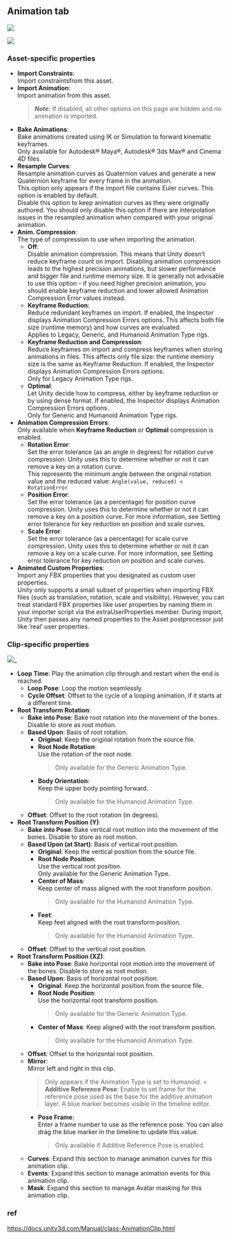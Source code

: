 ## Animation tab

![](./Animation_tab1.png)

![](./Animation_tab2.png)

### Asset-specific properties

- **Import Constraints**: \
  Import constraintsfrom this asset.
- **Import Animation**: \
  Import animation from this asset. 
  > **_Note:_** If disabled, all other options on this page are hidden and no animation is imported.
- **Bake Animations**: \
  Bake animations created using IK or Simulation to forward kinematic keyframes. \
  Only available for Autodesk® Maya®, Autodesk® 3ds Max® and Cinema 4D files.
- **Resample Curves**: \
  Resample animation curves as Quaternion values and generate a new Quaternion keyframe for every frame in the animation. \
  This option only appears if the import file contains Euler curves. This option is enabled by default. \
  Disable this option to keep animation curves as they were originally authored. You should only disable this option if there are interpolation issues in the resampled animation when compared with your original animation.
- **Anim. Compression**: \
  The type of compression to use when importing the animation.
  - **Off**: \
    Disable animation compression. This means that Unity doesn’t reduce keyframe count on import. Disabling animation compression leads to the highest precision animations, but slower performance and bigger file and runtime memory size. It is generally not advisable to use this option - if you need higher precision animation, you should enable keyframe reduction and lower allowed Animation Compression Error values instead.
  - **Keyframe Reduction**: \
    Reduce redundant keyframes on import. If enabled, the Inspector displays Animation Compression Errors options. This affects both file size (runtime memory) and how curves are evaluated. \
    Applies to Legacy, Generic, and Humanoid Animation Type rigs.
  - **Keyframe Reduction and Compression**: \
    Reduce keyframes on import and compress keyframes when storing animations in files. This affects only file size: the runtime memory size is the same as Keyframe Reduction. If enabled, the Inspector displays Animation Compression Errors options. \
    Only for Legacy Animation Type rigs.
  - **Optimal**: \
    Let Unity decide how to compress, either by keyframe reduction or by using dense format. If enabled, the Inspector displays Animation Compression Errors options. \
    Only for Generic and Humanoid Animation Type rigs.
- **Animation Compression Errors**: \
  Only available when **Keyframe Reduction** or **Optimal** compression is enabled.
  - **Rotation Error**: \
    Set the error tolerance (as an angle in degrees) for rotation curve compression. Unity uses this to determine whether or not it can remove a key on a rotation curve. \
    This represents the minimum angle between the original rotation value and the reduced value:  `Angle(value, reduced) < RotationError`
  - **Position Error**: \
    Set the error tolerance (as a percentage) for position curve compression. Unity uses this to determine whether or not it can remove a key on a position curve. For more information, see Setting error tolerance for key reduction on position and scale curves.
  - **Scale Error**: \
    Set the error tolerance (as a percentage) for scale curve compression. Unity uses this to determine whether or not it can remove a key on a scale curve. For more information, see Setting error tolerance for key reduction on position and scale curves.
- **Animated Custom Properties**: \
  Import any FBX properties that you designated as custom user properties. \
  Unity only supports a small subset of properties when importing FBX files (such as translation, rotation, scale and visibility). However, you can treat standard FBX properties like user properties by naming them in your importer script via the extraUserProperties member. During import, Unity then passes any named properties to the Asset postprocessor just like ‘real’ user properties.



### Clip-specific properties
![](./classAnimationClip-Inspector_Clip.png)_

- **Loop Time**: Play the animation clip through and restart when the end is reached.
  - **Loop Pose**: Loop the motion seamlessly.
  - **Cycle Offset**: Offset to the cycle of a looping animation, if it starts at a different time.
- **Root Transform Rotation**:
  - **Bake into Pose**: Bake root rotation into the movement of the bones. Disable to store as root motion.
  - **Based Upon**: Basis of root rotation.
    - **Original**: Keep the original rotation from the source file.
    - **Root Node Rotation**: \
      Use the rotation of the root node. 
      > Only available for the Generic Animation Type.
    - **Body Orientation**: \
      Keep the upper body pointing forward. 
      > Only available for the Humanoid Animation Type. 
  - **Offset**: Offset to the root rotation (in degrees).
- **Root Transform Position (Y)**:
  - **Bake into Pose**: Bake vertical root motion into the movement of the bones. Disable to store as root motion.
  - **Based Upon (at Start)**: Basis of vertical root position.
    - **Original**: Keep the vertical position from the source file.
    - **Root Node Position**: \
      Use the vertical root position. \
      Only available for the Generic Animation Type.
    - **Center of Mass**: \
      Keep center of mass aligned with the root transform position. 
      > Only available for the Humanoid Animation Type.
    - **Feet**: \
      Keep feet aligned with the root transform position. 
      > Only available for the Humanoid Animation Type.
  - **Offset**: Offset to the vertical root position.
- **Root Transform Position (XZ)**:
  - **Bake into Pose**: Bake horizontal root motion into the movement of the bones. Disable to store as root motion.
  - **Based Upon**: Basis of horizontal root position.
    - **Original**: Keep the horizontal position from the source file.
    - **Root Node Position**: \
      Use the horizontal root transform position. 
      > Only available for the Generic Animation Type.
    - **Center of Mass**:
      Keep aligned with the root transform position. 
      > Only available for the Humanoid Animation Type.
  - **Offset**: Offset to the horizontal root position.
  - **Mirror**: \
    Mirror left and right in this clip. 
    > Only appears if the Animation Type is set to Humanoid.
  = **Additive Reference Pose**:
    Enable to set frame for the reference pose used as the base for the additive animation layer. A blue marker becomes visible in the timeline editor.
    - **Pose Frame**: \
      Enter a frame number to use as the reference pose. You can also drag the blue marker in the timeline to update this value. 
      > Only available if Additive Reference Pose is enabled.
  - **Curves**: Expand this section to manage animation curves for this animation clip.
  - **Events**: Expand this section to manage animation events for this animation clip.
  - **Mask**: Expand this section to manage Avatar masking for this animation clip.


### ref 
https://docs.unity3d.com/Manual/class-AnimationClip.html


